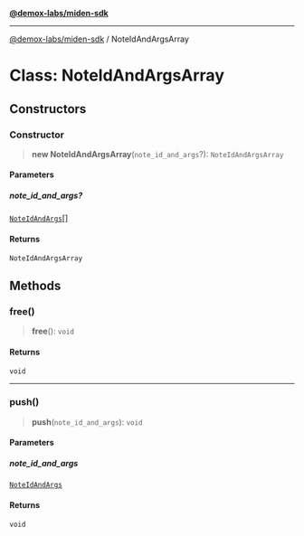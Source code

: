 [**@demox-labs/miden-sdk**](../README.md)

***

[@demox-labs/miden-sdk](../README.md) / NoteIdAndArgsArray

# Class: NoteIdAndArgsArray

## Constructors

### Constructor

> **new NoteIdAndArgsArray**(`note_id_and_args`?): `NoteIdAndArgsArray`

#### Parameters

##### note\_id\_and\_args?

[`NoteIdAndArgs`](NoteIdAndArgs.md)[]

#### Returns

`NoteIdAndArgsArray`

## Methods

### free()

> **free**(): `void`

#### Returns

`void`

***

### push()

> **push**(`note_id_and_args`): `void`

#### Parameters

##### note\_id\_and\_args

[`NoteIdAndArgs`](NoteIdAndArgs.md)

#### Returns

`void`
